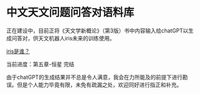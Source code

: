 # 中文天文问题问答对语料库

正在建设中，目前正将《天文学新概论》（第3版）书中内容输入给chatGPT以生成问答对，供天文机器人iris未来的训练使用。

[iris是谁？](https://meteorcollector.github.io/2022/10/iris-manual/)

当前进度：第五章-恒星 完结

由于chatGPT的生成结果并不总是令人满意，我会在力所能及的前提下进行勘误。但是个人能力毕竟有限，未免有疏漏之处，欢迎同好进行指正和补充。